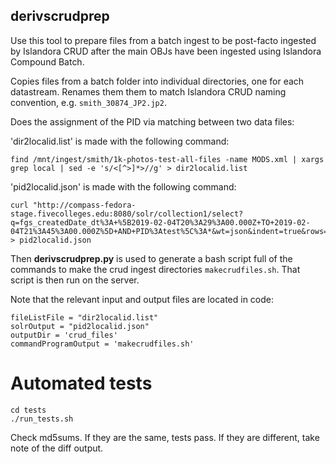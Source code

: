 derivscrudprep
-------------
Use this tool to prepare files from a batch ingest to be post-facto ingested by Islandora CRUD after the main OBJs have been ingested using Islandora Compound Batch.

Copies files from a batch folder into individual directories, one for each datastream. Renames them them to match Islandora CRUD naming convention, e.g. `smith_30874_JP2.jp2`.

Does the assignment of the PID via matching between two data files:

'dir2localid.list' is made with the following command:
```
find /mnt/ingest/smith/1k-photos-test-all-files -name MODS.xml | xargs grep local | sed -e 's/<[^>]*>//g' > dir2localid.list
```

'pid2localid.json' is made with the following command:
```
curl "http://compass-fedora-stage.fivecolleges.edu:8080/solr/collection1/select?q=fgs_createdDate_dt%3A+%5B2019-02-04T20%3A29%3A00.000Z+TO+2019-02-04T21%3A45%3A00.000Z%5D+AND+PID%3Atest%5C%3A*&wt=json&indent=true&rows=100000&fl=PID%2Cfgs_label_s%2CRELS_EXT_hasModel_uri_s%2Cfgs_createdDate_dt%2Cfgs_lastModifiedDate_dt%2Cfgs_ownerId_s%2Cmods_identifier_local_s" > pid2localid.json
```

Then **derivscrudprep.py** is used to generate a bash script full of the commands to make the crud ingest directories `makecrudfiles.sh`. That script is then run on the server.

Note that the relevant input and output files are located in code:
```
fileListFile = "dir2localid.list"
solrOutput = "pid2localid.json"
outputDir = 'crud_files'
commandProgramOutput = 'makecrudfiles.sh'
```

Automated tests
===============
```
cd tests
./run_tests.sh
```
Check md5sums. If they are the same, tests pass. If they are different, take note of the diff output.
